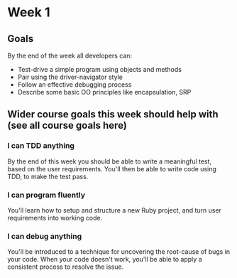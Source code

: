 # Week 1
## Goals
By the end of the week all developers can:

- Test-drive a simple program using objects and methods
- Pair using the driver-navigator style
- Follow an effective debugging process
- Describe some basic OO principles like encapsulation, SRP
## Wider course goals this week should help with (see all course goals here)
### I  can TDD anything
By the end of this week you should be able to write a meaningful test, based on the user requirements. You'll then be able to write code using TDD, to make the test pass.
### I can program fluently
You'll learn how to setup and structure a new Ruby project, and turn user requirements into working code.
###  I can debug anything
You'll be introduced to a technique for uncovering the root-cause of bugs in your code. When your code doesn't work, you'll be able to apply a consistent process to resolve the issue.
